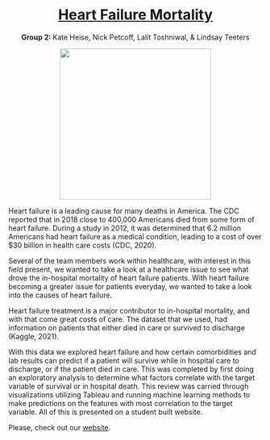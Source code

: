 

<h1 align="center"><u>Heart Failure Mortality</u></h1>
<p align="center">
  <b>Group 2: </b>Kate Heise, Nick Petcoff, Lalit Toshniwal, & Lindsay Teeters 
</p>


<p align="center">
  <img width="300" src="https://media.giphy.com/media/26n6OmfaR7wr0iXqU/giphy.gif">
</p>

  Heart failure is a leading cause for many deaths in America. The CDC reported that in 2018 close to 400,000 Americans died from some form of heart failure. During a study in 2012, it was determined that 6.2 million Americans had heart failure as a medical condition, leading to a cost of over $30 billion in health care costs (CDC, 2020). 

  Several of the team members work within healthcare, with interest in this field present, we wanted to take a look at a healthcare issue to see what drove the in-hospital mortality of heart failure patients. With heart failure becoming a greater issue for patients everyday, we wanted to take a look into the causes of heart failure. 
 
  Heart failure treatment is a major contributor to in-hospital mortality, and with that come great costs of care. The dataset that we used, had information on patients that either died in care or survived to discharge (Kaggle, 2021). 
 
  With this data we explored heart failure and how certain comorbidities and lab results can predict if a patient will survive while in hospital care to discharge, or if the patient died in care. This was completed by first doing an exploratory analysis to determine what factors correlate with the target variable of survival or in hospital death. This review was carried through visualizations utilizing Tableau and running machine learning methods to make predictions on the features with most correlation to the target variable. All of this is presented on a student built website.  


Please, check out our [website](https://group2-capstone.herokuapp.com/).
